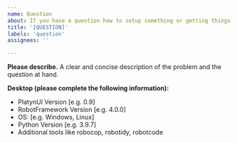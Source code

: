 ```yaml
---
name: Question
about: If you have a question how to setup something or getting things running and if you unsure if it's a bug.
title: '[QUESTION]'
labels: 'question'
assignees: ''

---
```


**Please describe.**
A clear and concise description of the problem and the question at hand.


**Desktop (please complete the following information):**
- PlatynUI Version [e.g. 0.9]
- RobotFramework Version [e.g. 4.0.0]
- OS: [e.g. Windows, Linux]
- Python Version [e.g. 3.9.7]
- Additional tools like robocop, robotidy, robotcode
